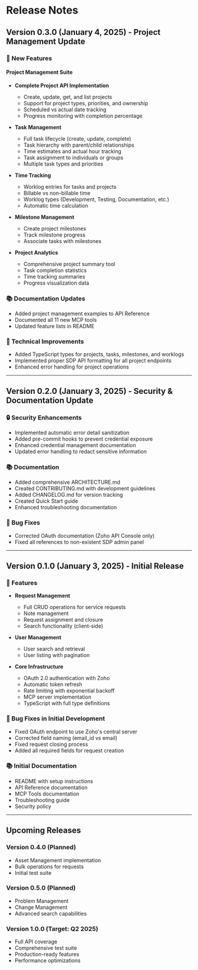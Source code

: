 # Release Notes

## Version 0.3.0 (January 4, 2025) - Project Management Update

### 🎉 New Features

#### Project Management Suite
- **Complete Project API Implementation**
  - Create, update, get, and list projects
  - Support for project types, priorities, and ownership
  - Scheduled vs actual date tracking
  - Progress monitoring with completion percentage

- **Task Management**
  - Full task lifecycle (create, update, complete)
  - Task hierarchy with parent/child relationships
  - Time estimates and actual hour tracking
  - Task assignment to individuals or groups
  - Multiple task types and priorities

- **Time Tracking**
  - Worklog entries for tasks and projects
  - Billable vs non-billable time
  - Worklog types (Development, Testing, Documentation, etc.)
  - Automatic time calculation

- **Milestone Management**
  - Create project milestones
  - Track milestone progress
  - Associate tasks with milestones

- **Project Analytics**
  - Comprehensive project summary tool
  - Task completion statistics
  - Time tracking summaries
  - Progress visualization data

### 📚 Documentation Updates
- Added project management examples to API Reference
- Documented all 11 new MCP tools
- Updated feature lists in README

### 🔧 Technical Improvements
- Added TypeScript types for projects, tasks, milestones, and worklogs
- Implemented proper SDP API formatting for all project endpoints
- Enhanced error handling for project operations

---

## Version 0.2.0 (January 3, 2025) - Security & Documentation Update

### 🔒 Security Enhancements
- Implemented automatic error detail sanitization
- Added pre-commit hooks to prevent credential exposure
- Enhanced credential management documentation
- Updated error handling to redact sensitive information

### 📚 Documentation
- Added comprehensive ARCHITECTURE.md
- Created CONTRIBUTING.md with development guidelines
- Added CHANGELOG.md for version tracking
- Created Quick Start guide
- Enhanced troubleshooting documentation

### 🐛 Bug Fixes
- Corrected OAuth documentation (Zoho API Console only)
- Fixed all references to non-existent SDP admin panel

---

## Version 0.1.0 (January 3, 2025) - Initial Release

### 🎉 Features
- **Request Management**
  - Full CRUD operations for service requests
  - Note management
  - Request assignment and closure
  - Search functionality (client-side)
  
- **User Management**
  - User search and retrieval
  - User listing with pagination

- **Core Infrastructure**
  - OAuth 2.0 authentication with Zoho
  - Automatic token refresh
  - Rate limiting with exponential backoff
  - MCP server implementation
  - TypeScript with full type definitions

### 🐛 Bug Fixes in Initial Development
- Fixed OAuth endpoint to use Zoho's central server
- Corrected field naming (email_id vs email)
- Fixed request closing process
- Added all required fields for request creation

### 📚 Initial Documentation
- README with setup instructions
- API Reference documentation
- MCP Tools documentation
- Troubleshooting guide
- Security policy

---

## Upcoming Releases

### Version 0.4.0 (Planned)
- Asset Management implementation
- Bulk operations for requests
- Initial test suite

### Version 0.5.0 (Planned)
- Problem Management
- Change Management
- Advanced search capabilities

### Version 1.0.0 (Target: Q2 2025)
- Full API coverage
- Comprehensive test suite
- Production-ready features
- Performance optimizations